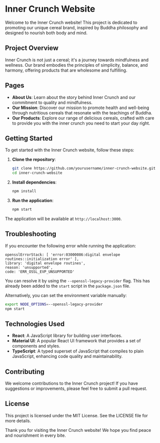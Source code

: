 # Inner Crunch Website

Welcome to the Inner Crunch website! This project is dedicated to promoting our unique cereal brand, inspired by Buddha philosophy and designed to nourish both body and mind.

## Project Overview

Inner Crunch is not just a cereal; it's a journey towards mindfulness and wellness. Our brand embodies the principles of simplicity, balance, and harmony, offering products that are wholesome and fulfilling.

## Pages

- **About Us**: Learn about the story behind Inner Crunch and our commitment to quality and mindfulness.
- **Our Mission**: Discover our mission to promote health and well-being through nutritious cereals that resonate with the teachings of Buddha.
- **Our Products**: Explore our range of delicious cereals, crafted with care to provide you with the inner crunch you need to start your day right.

## Getting Started

To get started with the Inner Crunch website, follow these steps:

1. **Clone the repository**:
   ```bash
   git clone https://github.com/yourusername/inner-crunch-website.git
   cd inner-crunch-website
   ```

2. **Install dependencies**:
   ```bash
   npm install
   ```

3. **Run the application**:
   ```bash
   npm start
   ```

The application will be available at `http://localhost:3000`.

## Troubleshooting

If you encounter the following error while running the application:

```
opensslErrorStack: [ 'error:03000086:digital envelope routines::initialization error' ],
library: 'digital envelope routines',
reason: 'unsupported',
code: 'ERR_OSSL_EVP_UNSUPPORTED'
```

You can resolve it by using the `--openssl-legacy-provider` flag. This has already been added to the `start` script in the `package.json` file.

Alternatively, you can set the environment variable manually:

```bash
export NODE_OPTIONS=--openssl-legacy-provider
npm start
```

## Technologies Used

- **React**: A JavaScript library for building user interfaces.
- **Material UI**: A popular React UI framework that provides a set of components and styles.
- **TypeScript**: A typed superset of JavaScript that compiles to plain JavaScript, enhancing code quality and maintainability.

## Contributing

We welcome contributions to the Inner Crunch project! If you have suggestions or improvements, please feel free to submit a pull request.

## License

This project is licensed under the MIT License. See the LICENSE file for more details.

Thank you for visiting the Inner Crunch website! We hope you find peace and nourishment in every bite.